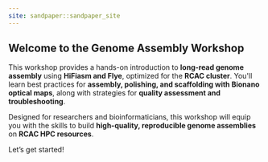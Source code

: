 ```yaml
---
site: sandpaper::sandpaper_site
---
```


## Welcome to the Genome Assembly Workshop

This workshop provides a hands-on introduction to **long-read genome assembly** using **HiFiasm and Flye**, optimized for the **RCAC cluster**. You'll learn best practices for **assembly, polishing, and scaffolding with Bionano optical maps**, along with strategies for **quality assessment and troubleshooting**.  

Designed for researchers and bioinformaticians, this workshop will equip you with the skills to build **high-quality, reproducible genome assemblies** on **RCAC HPC resources**.  

Let’s get started!

